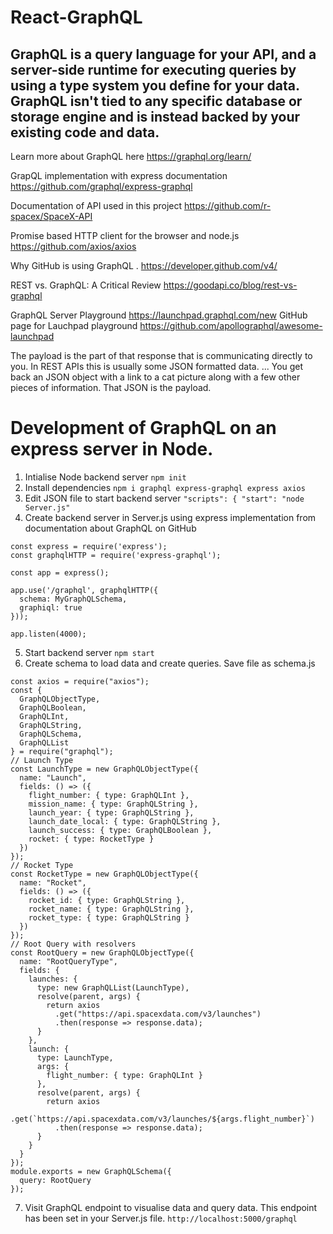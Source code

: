 # React-GraphQL

## GraphQL is a query language for your API, and a server-side runtime for executing queries by using a type system you define for your data. GraphQL isn't tied to any specific database or storage engine and is instead backed by your existing code and data.
Learn more about GraphQL here https://graphql.org/learn/

GrapQL implementation with express documentation https://github.com/graphql/express-graphql

Documentation of API used in this project https://github.com/r-spacex/SpaceX-API

Promise based HTTP client for the browser and node.js https://github.com/axios/axios

Why GitHub is using GraphQL . https://developer.github.com/v4/

REST vs. GraphQL: A Critical Review   https://goodapi.co/blog/rest-vs-graphql

GraphQL Server Playground https://launchpad.graphql.com/new
GitHub page for Lauchpad playground https://github.com/apollographql/awesome-launchpad 

The payload is the part of that response that is communicating directly to you. In REST APIs this is usually some JSON formatted data. ... You get back an JSON object with a link to a cat picture along with a few other pieces of information. That JSON is the payload.
# Development of GraphQL on an express server in Node.
1.  Intialise Node backend server
```npm init```
2.  Install dependencies
`npm i graphql express-graphql express axios`
3.  Edit JSON file to start backend server
`"scripts": {
    "start": "node Server.js"`
4.  Create backend server in Server.js using express implementation from documentation about GraphQL on GitHub
```
const express = require('express');
const graphqlHTTP = require('express-graphql');

const app = express();

app.use('/graphql', graphqlHTTP({
  schema: MyGraphQLSchema,
  graphiql: true
}));

app.listen(4000);
```
5.  Start backend server
`npm start`
6.  Create schema to load data and create queries. Save file as schema.js
```
const axios = require("axios");
const {
  GraphQLObjectType,
  GraphQLBoolean,
  GraphQLInt,
  GraphQLString,
  GraphQLSchema,
  GraphQLList
} = require("graphql");
// Launch Type
const LaunchType = new GraphQLObjectType({
  name: "Launch",
  fields: () => ({
    flight_number: { type: GraphQLInt },
    mission_name: { type: GraphQLString },
    launch_year: { type: GraphQLString },
    launch_date_local: { type: GraphQLString },
    launch_success: { type: GraphQLBoolean },
    rocket: { type: RocketType }
  })
});
// Rocket Type
const RocketType = new GraphQLObjectType({
  name: "Rocket",
  fields: () => ({
    rocket_id: { type: GraphQLString },
    rocket_name: { type: GraphQLString },
    rocket_type: { type: GraphQLString }
  })
});
// Root Query with resolvers
const RootQuery = new GraphQLObjectType({
  name: "RootQueryType",
  fields: {
    launches: {
      type: new GraphQLList(LaunchType),
      resolve(parent, args) {
        return axios
          .get("https://api.spacexdata.com/v3/launches")
          .then(response => response.data);
      }
    },
    launch: {
      type: LaunchType,
      args: {
        flight_number: { type: GraphQLInt }
      },
      resolve(parent, args) {
        return axios
          .get(`https://api.spacexdata.com/v3/launches/${args.flight_number}`)
          .then(response => response.data);
      }
    }
  }
});
module.exports = new GraphQLSchema({
  query: RootQuery
});
```
7.  Visit GraphQL endpoint to visualise data and query data.  This endpoint has been set in your Server.js file.
```http://localhost:5000/graphql ```
